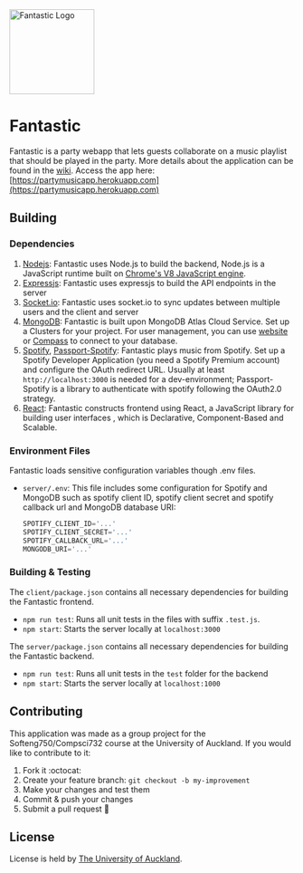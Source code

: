 <a href="https://fantastic.com/">
    <img title="Fantastic Logo" height="150" src="https://github.com/BennyChun/Group-9-Amethyst-Ant/blob/master/client/src/image/logo.png">
</a>

# Fantastic 


Fantastic is a party webapp that lets guests collaborate on a music playlist that should be played in the party. More details about the application can be found in the [wiki](https://github.com/BennyChun/Group-9-Amethyst-Ant/wiki). Access the app here: [https://partymusicapp.herokuapp.com](https://partymusicapp.herokuapp.com)

## Building

### Dependencies

1. [Nodejs](https://nodejs.org): Fantastic uses Node.js to build the backend, Node.js is a JavaScript runtime built on [Chrome's V8 JavaScript engine](https://v8.dev/).
1. [Expressjs](https://expressjs.com/): Fantastic uses expressjs to build the API endpoints in the server
1. [Socket.io](https://socket.io/): Fantastic uses socket.io to sync updates between multiple users and the client and server
1. [MongoDB](https://www.mongodb.com/): Fantastic is built upon MongoDB Atlas Cloud Service. Set up a Clusters for your project. For user management, you can use [website](https://cloud.mongodb.com) or [Compass](https://www.mongodb.com/products/compass) to connect to your database.
1. [Spotify](https://beta.developer.spotify.com/), [Passport-Spotify](https://github.com/JMPerez/passport-spotify): Fantastic plays music from Spotify. Set up a Spotify Developer Application (you need a Spotify Premium account) and configure the OAuth redirect URL. Usually at least `http://localhost:3000` is needed for a dev-environment; Passport-Spotify is a library to authenticate with spotify following the OAuth2.0 strategy.
1. [React](https://reactjs.org/): Fantastic constructs frontend using React, a JavaScript library for building user interfaces , which is Declarative, Component-Based and Scalable.

### Environment Files

Fantastic loads sensitive configuration variables though .env files.

- `server/.env`: This file includes some configuration for Spotify and MongoDB such as spotify client ID, spotify client secret and spotify callback url and MongoDB database URI:
    ```js
    SPOTIFY_CLIENT_ID='...'
    SPOTIFY_CLIENT_SECRET='...'
    SPOTIFY_CALLBACK_URL='...'
    MONGODB_URI='...'
    ```


### Building & Testing

The `client/package.json` contains all necessary dependencies for building the Fantastic frontend.
- `npm run test`: Runs all unit tests in the files with suffix `.test.js`.
- `npm start`: Starts the server locally at `localhost:3000`

The `server/package.json` contains all necessary dependencies for building the Fantastic backend.
- `npm run test`: Runs all unit tests in the `test` folder for the backend 
- `npm start`: Starts the server locally at `localhost:1000`


## Contributing
This application was made as a group project for the Softeng750/Compsci732 course at the University of Auckland. If you would like to contribute to it:

1. Fork it :octocat:
1. Create your feature branch: `git checkout -b my-improvement`
1. Make your changes and test them
1. Commit & push your changes
1. Submit a pull request :rocket:

## License

License is held by [The University of Auckland](https://www.auckland.ac.nz/en.html).

